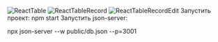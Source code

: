 ![ReactTable](https://user-images.githubusercontent.com/74454444/128167234-330a2596-bf73-49e8-8e96-3931cc4d8269.png)
![ReactTableRecord](https://user-images.githubusercontent.com/74454444/128167221-886dfb1f-113f-40ac-8811-4191a0589a91.png)
![ReactTableRecordEdit](https://user-images.githubusercontent.com/74454444/128167223-3ad155a9-6190-4e9f-a1a1-92ea182fd974.png)
Запустить проект: npm start Запустить json-server:

npx json-server --w public/db.json --p=3001
